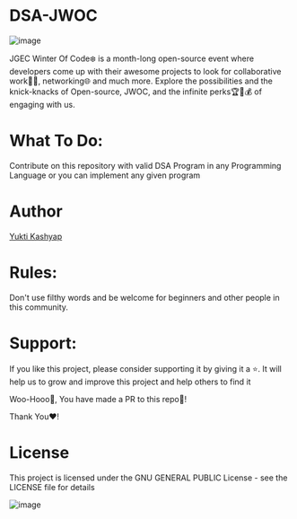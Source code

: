 # DSA-JWOC
![image](https://user-images.githubusercontent.com/97447418/217596639-4cb980a5-0261-456c-8359-b7830c6e0939.png)

JGEC Winter Of Code❄️ is a month-long open-source event where developers come up with their awesome projects to look for collaborative work🧑‍💻, networking🌐 and much more. Explore the possibilities and the knick-knacks of Open-source, JWOC, and the infinite perks🏆🎁💰 of engaging with us.

# What To Do:
Contribute on this repository with valid DSA Program in any Programming Language or you can implement any given program

# Author
[Yukti Kashyap](https://github.com/Yuktikashyap)

# Rules:
Don't use filthy words and be welcome for beginners and other people in this community.

# Support:
If you like this project, please consider supporting it by giving it a ⭐️. It will help us to grow and improve this project and help others to find it

Woo-Hooo🎉, You have made a PR to this repo🥳!

Thank You❤️!

# License
This project is licensed under the GNU GENERAL PUBLIC License - see the LICENSE file for details


![image](https://camo.githubusercontent.com/9e918e1e7cd28a73246cf1c8d2c9903da3e487a65931c823a2391afe4b4a0d04/68747470733a2f2f6c6963656e7365627574746f6e732e6e65742f702f7a65726f2f312e302f38387833312e706e67)
